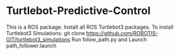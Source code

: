 # Turtlebot-Predictive-Control

This is a ROS package. Install all ROS Turtlebot3 packages. To install Turtlebot3 Simulations: git clone https://github.com/ROBOTIS-GIT/turtlebot3_simulations
Run folow_path.py and Launch path_follower.launch

